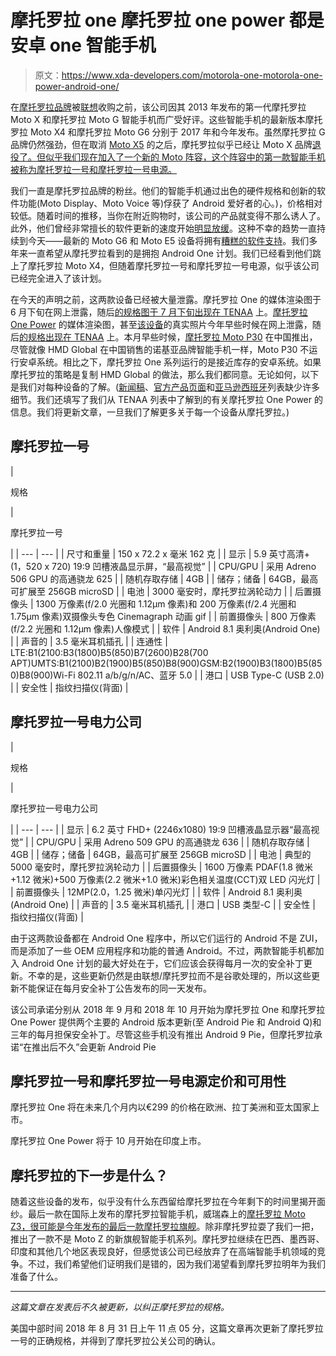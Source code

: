 # 摩托罗拉 one 摩托罗拉 one power 都是安卓 one 智能手机

> 原文：<https://www.xda-developers.com/motorola-one-motorola-one-power-android-one/>

在[摩托罗拉品牌](https://www.xda-developers.com/lenovo-is-ditching-their-moto-by-lenovo-branding-plans-reintroducing-motorola-branding/)被[联想](https://www.xda-developers.com/report-lenovo-underestimated-motorola-revival-efforts-at-time-of-purchase/)收购之前，该公司因其 2013 年发布的第一代摩托罗拉 Moto X 和摩托罗拉 Moto G 智能手机而广受好评。这些智能手机的最新版本摩托罗拉 Moto X4 和摩托罗拉 Moto G6 分别于 2017 年和今年发布。虽然摩托罗拉 G 品牌仍然强劲，但在取消 [Moto X5](https://www.xda-developers.com/motorola-moto-x5-z3-z3-play-moto-g6-g6-plus-g6-play-leaked/) 的之后，摩托罗拉似乎已经让 Moto X 品牌[退役了。但似乎我们现在加入了一个新的 Moto 阵容，这个阵容中的第一款智能手机被称为摩托罗拉一号和摩托罗拉一号电源。](https://www.xda-developers.com/motorola-lays-off-half-chicago-workforce/)

我们一直是摩托罗拉品牌的粉丝。他们的智能手机通过出色的硬件规格和创新的软件功能(Moto Display、Moto Voice 等)俘获了 Android 爱好者的心。)，价格相对较低。随着时间的推移，当你在附近购物时，该公司的产品就变得不那么诱人了。此外，他们曾经非常擅长的软件更新的速度开始[明显放缓](https://www.xda-developers.com/motorola-and-updates-how-the-oem-plays-up-on-planned-obsolescence/)。这种不幸的趋势一直持续到今天——最新的 Moto G6 和 Moto E5 设备将拥有[糟糕的软件支持](https://www.xda-developers.com/motorola-moto-g6-moto-e5-series-poor-software-support/)。我们多年来一直希望从摩托罗拉看到的是拥抱 Android One 计划。我们已经看到他们跳上了摩托罗拉 Moto X4，但随着摩托罗拉一号和摩托罗拉一号电源，似乎该公司已经完全进入了该计划。

在今天的声明之前，这两款设备已经被大量泄露。摩托罗拉 One 的媒体渲染图于 6 月下旬在网上泄露，随后[的规格图于 7 月下旬出现在 TENAA](https://www.xda-developers.com/motorola-one-android-one-notch-tenaa-specs/) 上。[摩托罗拉 One Power](https://www.xda-developers.com/motorola-one-power-android-one-notch/) 的媒体渲染图，甚至[该设备](https://www.xda-developers.com/android-one-motorola-one-power-leaked-photos/)的真实照片今年早些时候在网上泄露，随后[的规格出现在 TENAA](https://www.xda-developers.com/android-one-motorola-one-power-specs-tenaa/) 上。本月早些时候，[摩托罗拉 Moto P30](https://www.xda-developers.com/motorola-moto-p30-launch-china-specifications/) 在中国推出，尽管就像 HMD Global 在中国销售的诺基亚品牌智能手机一样，Moto P30 不运行安卓系统。相比之下，摩托罗拉 One 系列运行的是接近库存的安卓系统。如果摩托罗拉的策略是复制 HMD Global 的做法，那么我们都同意。无论如何，以下是我们对每种设备的了解。([新闻稿](https://blog.motorola.com/2018/08/31/motorola-x-android-one/)、[官方产品页面](https://www.motorola.co.uk/products/motorola-one)和[亚马逊西班牙](https://www.amazon.es/Motorola-One-Smartphone-Qualcomm-Snapdragon/dp/B07G3MDMBJ/ref=sr_1_1?ie=UTF8&qid=1535692853&sr=8-1&keywords=motorola+one#productDetails)列表缺少许多细节。我们还填写了我们从 TENAA 列表中了解到的有关摩托罗拉 One Power 的信息。我们将更新文章，一旦我们了解更多关于每一个设备从摩托罗拉。)

## 摩托罗拉一号

| 

规格

 | 

摩托罗拉一号

 |
| --- | --- |
| 尺寸和重量 | 150 x 72.2 x 毫米 162 克 |
| 显示 | 5.9 英寸高清+ (1，520 x 720) 19:9 凹槽液晶显示屏，“最高视觉” |
| CPU/GPU | 采用 Adreno 506 GPU 的高通骁龙 625 |
| 随机存取存储 | 4GB |
| 储存；储备 | 64GB，最高可扩展至 256GB microSD |
| 电池 | 3000 毫安时，摩托罗拉涡轮动力 |
| 后置摄像头 | 1300 万像素(f/2.0 光圈和 1.12μm 像素)和 200 万像素(f/2.4 光圈和 1.75μm 像素)双摄像头专色 Cinemagraph 动画 gif |
| 前置摄像头 | 800 万像素(f/2.2 光圈和 1.12μm 像素)人像模式 |
| 软件 | Android 8.1 奥利奥(Android One) |
| 声音的 | 3.5 毫米耳机插孔 |
| 连通性 | LTE:B1(2100:B3(1800)B5(850)B7(2600)B28(700 APT)UMTS:B1(2100)B2(1900)B5(850)B8(900)GSM:B2(1900)B3(1800)B5(850)B8(900)Wi-Fi 802.11 a/b/g/n/AC、蓝牙 5.0 |
| 港口 | USB Type-C (USB 2.0) |
| 安全性 | 指纹扫描仪(背面) |

## 摩托罗拉一号电力公司

| 

规格

 | 

摩托罗拉一号电力公司

 |
| --- | --- |
| 显示 | 6.2 英寸 FHD+ (2246x1080) 19:9 凹槽液晶显示器“最高视觉” |
| CPU/GPU | 采用 Adreno 509 GPU 的高通骁龙 636 |
| 随机存取存储 | 4GB |
| 储存；储备 | 64GB，最高可扩展至 256GB microSD |
| 电池 | 典型的 5000 毫安时，摩托罗拉涡轮动力 |
| 后置摄像头 | 1600 万像素 PDAF(1.8 微米+1.12 微米)+500 万像素(2.2 微米+1.0 微米)彩色相关温度(CCT)双 LED 闪光灯 |
| 前置摄像头 | 12MP(2.0，1.25 微米)单闪光灯 |
| 软件 | Android 8.1 奥利奥(Android One) |
| 声音的 | 3.5 毫米耳机插孔 |
| 港口 | USB 类型-C |
| 安全性 | 指纹扫描仪(背面) |

由于这两款设备都在 Android One 程序中，所以它们运行的 Android 不是 ZUI，而是添加了一些 OEM 应用程序和功能的普通 Android。不过，两款智能手机都加入 Android One 计划的最大好处在于，它们应该会获得每月一次的安全补丁更新。不幸的是，这些更新仍然是由联想/摩托罗拉而不是谷歌处理的，所以这些更新不能保证在每月安全补丁公告发布的同一天发布。

该公司承诺分别从 2018 年 9 月和 2018 年 10 月开始为摩托罗拉 One 和摩托罗拉 One Power 提供两个主要的 Android 版本更新(至 Android Pie 和 Android Q)和三年的每月担保安全补丁。尽管这些手机没有推出 Android 9 Pie，但摩托罗拉承诺“在推出后不久”会更新 Android Pie

## 摩托罗拉一号和摩托罗拉一号电源定价和可用性

摩托罗拉 One 将在未来几个月内以€299 的价格在欧洲、拉丁美洲和亚太国家上市。

摩托罗拉 One Power 将于 10 月开始在印度上市。

## 摩托罗拉的下一步是什么？

随着这些设备的发布，似乎没有什么东西留给摩托罗拉在今年剩下的时间里揭开面纱。最后一款在国际上发布的摩托罗拉智能手机，威瑞森上的[摩托罗拉 Moto Z3，很可能是](https://www.xda-developers.com/verizon-moto-z3-announced-5g-moto-mod/)[今年发布的最后一款摩托罗拉旗舰](https://www.xda-developers.com/no-new-moto-z3-2018/)。除非摩托罗拉耍了我们一把，推出了一款不是 Moto Z 的新旗舰智能手机系列。摩托罗拉继续在巴西、墨西哥、印度和其他几个地区表现良好，但感觉该公司已经放弃了在高端智能手机领域的竞争。不过，我们希望他们证明我们是错的，因为我们渴望看到摩托罗拉明年为我们准备了什么。

* * *

*这篇文章在发表后不久被更新，以纠正摩托罗拉的规格。*

美国中部时间 2018 年 8 月 31 日上午 11 点 05 分，这篇文章再次更新了摩托罗拉一号的正确规格，并得到了摩托罗拉公关公司的确认。